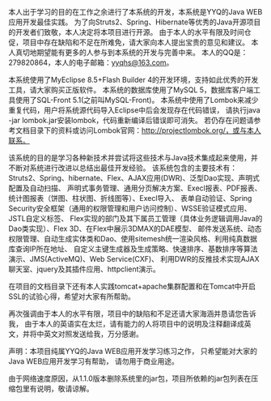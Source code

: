 本人出于学习的目的在工作之余进行了本系统的开发，本系统是YYQ的Java WEB应用开发最佳实践。
为了向Struts2、Spring、Hibernate等优秀的Java开源项目的开发者们致敬，本人决定将本项目进行开源。
由于本人的水平有限及时间仓促，项目中存在缺陷和不足在所难免，请大家向本人提出宝贵的意见和建议。
本人真切地期望能有更多的人参与到本系统的开发与完善中来。
本人的QQ是：279820864，本人的电子邮箱：yyqhs@163.com。

本系统使用了MyEclipse 8.5+Flash Builder 4的开发环境，支持如此优秀的开发工具，请大家购买正版软件。
本系统的数据库使用了MySQL 5，数据库客户端工具使用了SQL-Front 5.1(之前叫MySQL-Front)。
本系统中使用了Lombok来减少重复代码，用户将系统源代码导入Eclipse中后会发现存在代码错误，
请执行java -jar lombok.jar安装lombok，代码重新编译后错误即可消失。
若仍存在问题请参考文档目录下的资料或访问Lombok官网：http://projectlombok.org/，或与本人联系。

该系统的目的是学习各种新技术并尝试将这些技术与Java技术集成起来使用，并不断对系统进行改进以总结出最佳开发经验。
该系统包含的主要技术有：Struts2、Spring、hibernate、Flex、AJAX应用(DWR)、泛型Dao实现、声明式配置及自动扫描、
声明式事务管理、通用分页解决方案、Execl报表、PDF报表、统计图报表（饼图、柱状图、折线图等）、Execl导入、
表单自动验证、Spring Security安全框架（通用的权限管理和用户访问控制）、WSSE验证模式应用、JSTL自定义标签、
Flex实现的部门及其下属员工管理（具体业务逻辑调用Java的Dao类实现）、Flex 3D、在Flex中展示3DMAX的DAE模型、
邮件发送系统、动态权限管理、自动生成实体类和Dao、使用sitemesh统一渲染风格、利用纯真数据库查询IP所在地址、
自定义主键生成器及生成策略、快速排序、基数排序等算法演示、JMS(ActiveMQ)、Web Service(CXF)、
利用DWR的反推技术实现AJAX聊天室、jquery及其插件应用、httpclient演示。

在项目的文档目录下还有本人实践tomcat+apache集群配置和在Tomcat中开启SSL的试验心得，希望对大家有所帮助。

再次强调由于本人的水平有限，项目中的缺陷和不足还请大家海涵并恳请您告诉我，
由于本人的英语实在太烂，请有能力的人将项目中的说明及注释翻译成英文，并将中英文对照发送给我，万分感谢。

声明：本项目纯属YYQ的Java WEB应用开发学习练习之作，
只希望能对大家的Java WEB应用开发学习有帮助，
请勿用于商业用途。

由于网络速度原因，从1.1.0版本删除系统里的jar包，项目所依赖的jar包列表在压缩包里有说明，敬请谅解。